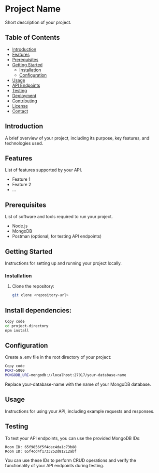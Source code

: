 
# Project Name

Short description of your project.

## Table of Contents

- [Introduction](#introduction)
- [Features](#features)
- [Prerequisites](#prerequisites)
- [Getting Started](#getting-started)
  - [Installation](#installation)
  - [Configuration](#configuration)
- [Usage](#usage)
- [API Endpoints](#api-endpoints)
- [Testing](#testing)
- [Deployment](#deployment)
- [Contributing](#contributing)
- [License](#license)
- [Contact](#contact)

## Introduction

A brief overview of your project, including its purpose, key features, and technologies used.

## Features

List of features supported by your API.

- Feature 1
- Feature 2
- ...

## Prerequisites

List of software and tools required to run your project.

- Node.js
- MongoDB
- Postman (optional, for testing API endpoints)

## Getting Started

Instructions for setting up and running your project locally.

### Installation

1. Clone the repository:

   ```bash
   git clone <repository-url>
## Install dependencies:

```bash
Copy code
cd project-directory
npm install
```
## Configuration
Create a .env file in the root directory of your project:

```bash
Copy code
PORT=5000
MONGODB_URI=mongodb://localhost:27017/your-database-name
```
Replace your-database-name with the name of your MongoDB database.

## Usage
Instructions for using your API, including example requests and responses.


## Testing
To test your API endpoints, you can use the provided MongoDB IDs:
```
Room ID: 65f9856f5f4dec4da1c73b88
Room ID: 65f4cd4f1733252d81212abf
```
You can use these IDs to perform CRUD operations and verify the functionality of your API endpoints during testing.
